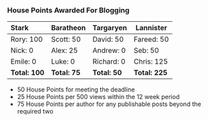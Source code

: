 ### House Points Awarded For Blogging
| Stark | Baratheon | Targaryen | Lannister |
| :--- | :----- | :---------------- | ------------- |
| Rory: 100 | Scott: 50 | David: 50 | Fareed: 50 |
| Nick: 0 | Alex: 25 | Andrew: 0 | Seb: 50 |
| Emile: 0 | Luke: 0 | Richard: 0 | Chris: 125 |
| **Total: 100** | **Total: 75** | **Total: 50** | **Total: 225** |

- 50 House Points for meeting the deadline
- 25 House Points per 500 views within the 12 week period
- 75 House Points per author for any publishable posts beyond the required two
